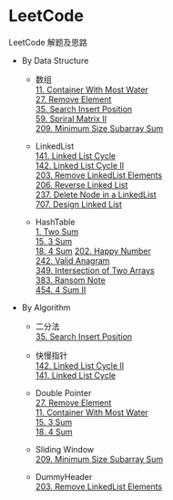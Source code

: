 # LeetCode
LeetCode 解题及思路
* By Data Structure
    * 数组  
        [11. Container With Most Water](./Problems/11.ContainerWithMostWater)  
        [27. Remove Element](./Problems/27.RemoveElement)  
        [35. Search Insert Position](./Problems/35.SearchInsertPosition)  
        [59. Spriral Matrix II](./Problems/59.SpiralMatrixII)  
        [209. Minimum Size Subarray Sum](./Problems/209.MinimumSizeSubarraySum)  
        
    * LinkedList  
        [141. Linked List Cycle](./Problems/141.LinkedListCycle)  
        [142. Linked List Cycle II](./Problems/142.LinkedListCycleII)  
        [203. Remove LinkedList Elements](./Problems/203.RemoveLinkedListElements)  
        [206. Reverse Linked List](./Problems/206.ReverseLinkedList)  
        [237. Delete Node in a LinkedList](./Problems/237.DeleteNodeInALinkedList)  
        [707. Design Linked List](./Problems/707.DesignLinkedList)  
    
    * HashTable   
        [1. Two Sum](./Problems/1.TwoSum)  
        [15. 3 Sum](./Problems/15.ThreeSum)  
        [18. 4 Sum](./Problems/18.4Sum)
        [202. Happy Number](Problems/202.HappyNumber)   
        [242. Valid Anagram](./Problems/242.ValidAnagram)  
        [349. Intersection of Two Arrays](./Problems/349.IntersectionofTwoArrays)  
        [383. Ransom Note](./Problems/383.RansomNote)  
        [454. 4 Sum II](./Problems/454.4SumII)  
              
* By Algorithm
    * 二分法  
        [35. Search Insert Position](./Problems/35.SearchInsertPosition)    
    
    * 快慢指针  
        [142. Linked List Cycle II](Problems/142.LinkedListCycleII)  
        [141. Linked List Cycle](./Problems/141.LinkedListCycle)
                 
    * Double Pointer  
        [27. Remove Element](./Problems/27.RemoveElement)  
        [11. Container With Most Water](./Problems/11.ContainerWithMostWater)  
        [15. 3 Sum](./Problems/15.ThreeSum)  
        [18. 4 Sum](./Problems/18.4Sum)
       
    * Sliding Window  
        [209. Minimum Size Subarray Sum](./Problems/209.MinimumSizeSubarraySum)   
    
    * DummyHeader  
        [203. Remove LinkedList Elements](./Problems/203.RemoveLinkedListElements)
    